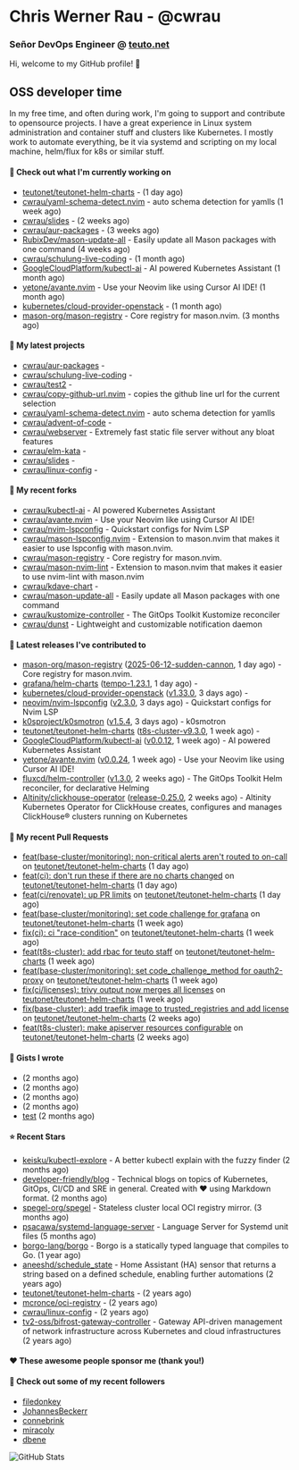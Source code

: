 # Chris Werner Rau - @cwrau
### Señor DevOps Engineer @ [teuto.net](https://teuto.net)

Hi, welcome to my GitHub profile! 👋

## OSS developer time
In my free time, and often during work, I'm going to support and contribute to opensource projects. I have a great experience in Linux system administration and container stuff and clusters like Kubernetes. I mostly work to automate everything, be it via systemd and scripting on my local machine, helm/flux for k8s or similar stuff.

#### 👷 Check out what I'm currently working on

- [teutonet/teutonet-helm-charts](https://github.com/teutonet/teutonet-helm-charts) -  (1 day ago)
- [cwrau/yaml-schema-detect.nvim](https://github.com/cwrau/yaml-schema-detect.nvim) - auto schema detection for yamlls (1 week ago)
- [cwrau/slides](https://github.com/cwrau/slides) -  (2 weeks ago)
- [cwrau/aur-packages](https://github.com/cwrau/aur-packages) -  (3 weeks ago)
- [RubixDev/mason-update-all](https://github.com/RubixDev/mason-update-all) - Easily update all Mason packages with one command (4 weeks ago)
- [cwrau/schulung-live-coding](https://github.com/cwrau/schulung-live-coding) -  (1 month ago)
- [GoogleCloudPlatform/kubectl-ai](https://github.com/GoogleCloudPlatform/kubectl-ai) - AI powered Kubernetes Assistant (1 month ago)
- [yetone/avante.nvim](https://github.com/yetone/avante.nvim) - Use your Neovim like using Cursor AI IDE! (1 month ago)
- [kubernetes/cloud-provider-openstack](https://github.com/kubernetes/cloud-provider-openstack) -  (1 month ago)
- [mason-org/mason-registry](https://github.com/mason-org/mason-registry) - Core registry for mason.nvim. (3 months ago)

#### 🌱 My latest projects

- [cwrau/aur-packages](https://github.com/cwrau/aur-packages) - 
- [cwrau/schulung-live-coding](https://github.com/cwrau/schulung-live-coding) - 
- [cwrau/test2](https://github.com/cwrau/test2) - 
- [cwrau/copy-github-url.nvim](https://github.com/cwrau/copy-github-url.nvim) - copies the github line url for the current selection
- [cwrau/yaml-schema-detect.nvim](https://github.com/cwrau/yaml-schema-detect.nvim) - auto schema detection for yamlls
- [cwrau/advent-of-code](https://github.com/cwrau/advent-of-code) - 
- [cwrau/webserver](https://github.com/cwrau/webserver) - Extremely fast static file server without any bloat features
- [cwrau/elm-kata](https://github.com/cwrau/elm-kata) - 
- [cwrau/slides](https://github.com/cwrau/slides) - 
- [cwrau/linux-config](https://github.com/cwrau/linux-config) - 

#### 🍴 My recent forks

- [cwrau/kubectl-ai](https://github.com/cwrau/kubectl-ai) - AI powered Kubernetes Assistant
- [cwrau/avante.nvim](https://github.com/cwrau/avante.nvim) - Use your Neovim like using Cursor AI IDE!
- [cwrau/nvim-lspconfig](https://github.com/cwrau/nvim-lspconfig) - Quickstart configs for Nvim LSP
- [cwrau/mason-lspconfig.nvim](https://github.com/cwrau/mason-lspconfig.nvim) - Extension to mason.nvim that makes it easier to use lspconfig with mason.nvim.
- [cwrau/mason-registry](https://github.com/cwrau/mason-registry) - Core registry for mason.nvim.
- [cwrau/mason-nvim-lint](https://github.com/cwrau/mason-nvim-lint) - Extension to mason.nvim that makes it easier to use nvim-lint with mason.nvim
- [cwrau/kdave-chart](https://github.com/cwrau/kdave-chart) - 
- [cwrau/mason-update-all](https://github.com/cwrau/mason-update-all) - Easily update all Mason packages with one command
- [cwrau/kustomize-controller](https://github.com/cwrau/kustomize-controller) - The GitOps Toolkit Kustomize reconciler
- [cwrau/dunst](https://github.com/cwrau/dunst) - Lightweight and customizable notification daemon

#### 🔭 Latest releases I've contributed to

- [mason-org/mason-registry](https://github.com/mason-org/mason-registry) ([2025-06-12-sudden-cannon](https://github.com/mason-org/mason-registry/releases/tag/2025-06-12-sudden-cannon), 1 day ago) - Core registry for mason.nvim.
- [grafana/helm-charts](https://github.com/grafana/helm-charts) ([tempo-1.23.1](https://github.com/grafana/helm-charts/releases/tag/tempo-1.23.1), 1 day ago) - 
- [kubernetes/cloud-provider-openstack](https://github.com/kubernetes/cloud-provider-openstack) ([v1.33.0](https://github.com/kubernetes/cloud-provider-openstack/releases/tag/v1.33.0), 3 days ago) - 
- [neovim/nvim-lspconfig](https://github.com/neovim/nvim-lspconfig) ([v2.3.0](https://github.com/neovim/nvim-lspconfig/releases/tag/v2.3.0), 3 days ago) - Quickstart configs for Nvim LSP
- [k0sproject/k0smotron](https://github.com/k0sproject/k0smotron) ([v1.5.4](https://github.com/k0sproject/k0smotron/releases/tag/v1.5.4), 3 days ago) - k0smotron
- [teutonet/teutonet-helm-charts](https://github.com/teutonet/teutonet-helm-charts) ([t8s-cluster-v9.3.0](https://github.com/teutonet/teutonet-helm-charts/releases/tag/t8s-cluster-v9.3.0), 1 week ago) - 
- [GoogleCloudPlatform/kubectl-ai](https://github.com/GoogleCloudPlatform/kubectl-ai) ([v0.0.12](https://github.com/GoogleCloudPlatform/kubectl-ai/releases/tag/v0.0.12), 1 week ago) - AI powered Kubernetes Assistant
- [yetone/avante.nvim](https://github.com/yetone/avante.nvim) ([v0.0.24](https://github.com/yetone/avante.nvim/releases/tag/v0.0.24), 1 week ago) - Use your Neovim like using Cursor AI IDE!
- [fluxcd/helm-controller](https://github.com/fluxcd/helm-controller) ([v1.3.0](https://github.com/fluxcd/helm-controller/releases/tag/v1.3.0), 2 weeks ago) - The GitOps Toolkit Helm reconciler, for declarative Helming
- [Altinity/clickhouse-operator](https://github.com/Altinity/clickhouse-operator) ([release-0.25.0](https://github.com/Altinity/clickhouse-operator/releases/tag/release-0.25.0), 2 weeks ago) - Altinity Kubernetes Operator for ClickHouse creates, configures and manages ClickHouse® clusters running on Kubernetes

#### 🔨 My recent Pull Requests

- [feat(base-cluster/monitoring): non-critical alerts aren't routed to on-call](https://github.com/teutonet/teutonet-helm-charts/pull/1533) on [teutonet/teutonet-helm-charts](https://github.com/teutonet/teutonet-helm-charts) (1 day ago)
- [feat(ci): don't run these if there are no charts changed](https://github.com/teutonet/teutonet-helm-charts/pull/1522) on [teutonet/teutonet-helm-charts](https://github.com/teutonet/teutonet-helm-charts) (1 day ago)
- [feat(ci/renovate): up PR limits](https://github.com/teutonet/teutonet-helm-charts/pull/1506) on [teutonet/teutonet-helm-charts](https://github.com/teutonet/teutonet-helm-charts) (1 day ago)
- [feat(base-cluster/monitoring): set code challenge for grafana](https://github.com/teutonet/teutonet-helm-charts/pull/1500) on [teutonet/teutonet-helm-charts](https://github.com/teutonet/teutonet-helm-charts) (1 week ago)
- [fix(ci): ci "race-condition"](https://github.com/teutonet/teutonet-helm-charts/pull/1499) on [teutonet/teutonet-helm-charts](https://github.com/teutonet/teutonet-helm-charts) (1 week ago)
- [feat(t8s-cluster): add rbac for teuto staff](https://github.com/teutonet/teutonet-helm-charts/pull/1498) on [teutonet/teutonet-helm-charts](https://github.com/teutonet/teutonet-helm-charts) (1 week ago)
- [feat(base-cluster/monitoring): set code_challenge_method for oauth2-proxy](https://github.com/teutonet/teutonet-helm-charts/pull/1496) on [teutonet/teutonet-helm-charts](https://github.com/teutonet/teutonet-helm-charts) (1 week ago)
- [fix(ci/licenses): trivy output now merges all licenses](https://github.com/teutonet/teutonet-helm-charts/pull/1495) on [teutonet/teutonet-helm-charts](https://github.com/teutonet/teutonet-helm-charts) (1 week ago)
- [fix(base-cluster): add traefik image to trusted_registries and add license](https://github.com/teutonet/teutonet-helm-charts/pull/1487) on [teutonet/teutonet-helm-charts](https://github.com/teutonet/teutonet-helm-charts) (2 weeks ago)
- [feat(t8s-cluster): make apiserver resources configurable](https://github.com/teutonet/teutonet-helm-charts/pull/1485) on [teutonet/teutonet-helm-charts](https://github.com/teutonet/teutonet-helm-charts) (2 weeks ago)

#### 📓 Gists I wrote

- [](https://gist.github.com/85c73a60676b98638dc9789155cef9b3) (2 months ago)
- [](https://gist.github.com/69a382004ce7326d792ff10d6c26e553) (2 months ago)
- [](https://gist.github.com/f0bf8a208067c4bce5e8731c4caf5adc) (2 months ago)
- [](https://gist.github.com/997058533974174c5317135b3a4f0329) (2 months ago)
- [test](https://gist.github.com/3caaaa92ab8f3dc19895ff1a54c3fd54) (2 months ago)

#### ⭐ Recent Stars

- [keisku/kubectl-explore](https://github.com/keisku/kubectl-explore) - A better kubectl explain with the fuzzy finder (2 months ago)
- [developer-friendly/blog](https://github.com/developer-friendly/blog) - Technical blogs on topics of Kubernetes, GitOps, CI/CD and SRE in general. Created with ❤️ using Markdown format. (2 months ago)
- [spegel-org/spegel](https://github.com/spegel-org/spegel) - Stateless cluster local OCI registry mirror. (3 months ago)
- [psacawa/systemd-language-server](https://github.com/psacawa/systemd-language-server) - Language Server for Systemd unit files (5 months ago)
- [borgo-lang/borgo](https://github.com/borgo-lang/borgo) - Borgo is a statically typed language that compiles to Go. (1 year ago)
- [aneeshd/schedule_state](https://github.com/aneeshd/schedule_state) - Home Assistant (HA) sensor that returns a string based on a defined schedule, enabling further automations (2 years ago)
- [teutonet/teutonet-helm-charts](https://github.com/teutonet/teutonet-helm-charts) -  (2 years ago)
- [mcronce/oci-registry](https://github.com/mcronce/oci-registry) -  (2 years ago)
- [cwrau/linux-config](https://github.com/cwrau/linux-config) -  (2 years ago)
- [tv2-oss/bifrost-gateway-controller](https://github.com/tv2-oss/bifrost-gateway-controller) - Gateway API-driven management of network infrastructure across Kubernetes and cloud infrastructures (2 years ago)

#### ❤️ These awesome people sponsor me (thank you!)


#### 👯 Check out some of my recent followers

- [filedonkey](https://github.com/filedonkey)
- [JohannesBeckerr](https://github.com/JohannesBeckerr)
- [connebrink](https://github.com/connebrink)
- [miracoly](https://github.com/miracoly)
- [dbene](https://github.com/dbene)

![GitHub Stats](https://github-readme-stats.vercel.app/api?username=cwrau&count_private=false&theme=tokyonight&show_icons=true)
